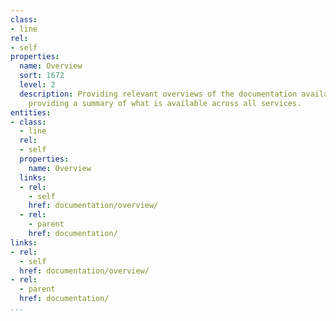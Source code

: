 ```yaml
---
class:
- line
rel:
- self
properties:
  name: Overview
  sort: 1672
  level: 2
  description: Providing relevant overviews of the documentation available for a platform,
    providing a summary of what is available across all services.
entities:
- class:
  - line
  rel:
  - self
  properties:
    name: Overview
  links:
  - rel:
    - self
    href: documentation/overview/
  - rel:
    - parent
    href: documentation/
links:
- rel:
  - self
  href: documentation/overview/
- rel:
  - parent
  href: documentation/
...
```

